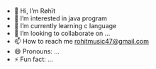 - 👋 Hi, I’m Røhït
- 👀 I’m interested in java program 
- 🌱 I’m currently learning c language 
- 💞️ I’m looking to collaborate on ...
- 📫 How to reach me rohitmusic47@gmail.com
- 😄 Pronouns: ...
- ⚡ Fun fact: ...

<!---
Hitbhai023/Hitbhai023 is a ✨ special ✨ repository because its `README.md` (this file) appears on your GitHub profile.
You can click the Preview link to take a look at your changes.
--->
